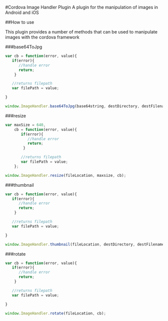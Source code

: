 #Cordova Image Handler Plugin
A plugin for the manipulation of images in Android and iOS

##How to use

This plugin provides a number of methods that can be used to manipulate images with the cordova framework

###base64ToJpg

```javascript
var cb = function(error, value){
   if(error){
      //handle error
      return;
    }

   //returns filepath
   var filePath = value;

}

window.ImageHandler.base64ToJpg(base64string, destDirectory, destFilename, cb);
```

###resize

```javascript
var maxSize = 640,
    cb = function(error, value){
       if(error){
          //handle error
          return;
        }

       //returns filepath
       var filePath = value;
    };

window.ImageHandler.resize(fileLocation, maxsize, cb);
```


###thumbnail

```javascript
var cb = function(error, value){
   if(error){
      //handle error
      return;
    }

   //returns filepath
   var filePath = value;

}

window.ImageHandler.thumbnail(fileLocation, destDirectory, destFilename, size, cb);
```

###rotate

```javascript
var cb = function(error, value){
   if(error){
      //handle error
      return;
    }

   //returns filepath
   var filePath = value;

}

window.ImageHandler.rotate(fileLocation, cb);
```
